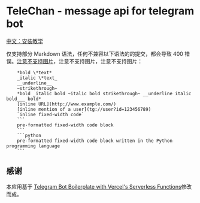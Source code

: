# TeleChan - message api for telegram bot

[中文：安装教学](https://www.bilibili.com/video/BV1S5411c7Vy/)

仅支持部分 Markdown 语法，任何不兼容以下语法的的提交，都会导致 400 错误。[注意不支持图片](https://core.telegram.org/bots/api#markdownv2-style)，注意不支持图片，注意不支持图片：

```
    *bold \*text*
    _italic \*text_
    __underline__
    ~strikethrough~
    *bold _italic bold ~italic bold strikethrough~ __underline italic bold___ bold*
    [inline URL](http://www.example.com/)
    [inline mention of a user](tg://user?id=123456789)
    `inline fixed-width code`
    ```
    pre-formatted fixed-width code block
    ```
    ```python
    pre-formatted fixed-width code block written in the Python programming language
    ```
```

## 感谢

本应用基于 [Telegram Bot Boilerplate with Vercel's Serverless Functions](https://github.com/waptik/telegram-bot-boilerplate-now-serverless-api)修改而成。